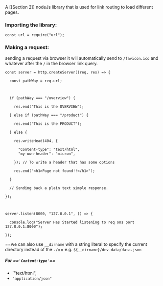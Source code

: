 A [[Section 2]] nodeJs library that is used for link routing to load different pages.


### Importing the library: 

`const url = require("url");`

### Making a request:

sending a request via browser it will automatically send to `/favicon.ico`
and whatever after the `/` in the browser link query.

```
const server = http.createServer((req, res) => {

  const pathWay = req.url;

  

  if (pathWay === "/overview") {

    res.end("This is the OVERVIEW");

  } else if (pathWay === "/product") {

    res.end("This is the PRODUCT");

  } else {

    res.writeHead(404, {

      "Content-type": "text/html",
      "my-own-header": "micron",

    }); // To write a header that has some options 

    res.end("<h1>Page not found!!</h1>");

  }

  // Sending back a plain text simple response.

});

  

server.listen(8000, "127.0.0.1", () => {

  console.log("Server Has Started listening to req ons port 127.0.0.1:8000");

});
```

==we can also use `__dirname` with a string literal to specify the current directory instead of the `./`== 
e.g. 
`${__dirname}/dev-data/data.json`


##### For ==`'Content-type'`== 
- `"text/html",
- `"application/json"`





